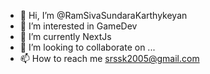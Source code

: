 - 👋 Hi, I’m @RamSivaSundaraKarthykeyan
- 👀 I’m interested in GameDev
- 🌱 I’m currently NextJs 
- 💞️ I’m looking to collaborate on ... 
- 📫 How to reach me srssk2005@gmail.com

<!--- 
RamSivaSundaraKarthykeyan/RamSivaSundaraKarthykeyan is a ✨ special ✨ repository because its `README.md` (this file) appears on your GitHub profile.
You can click the Preview link to take a look at your changes. 
--->
  
